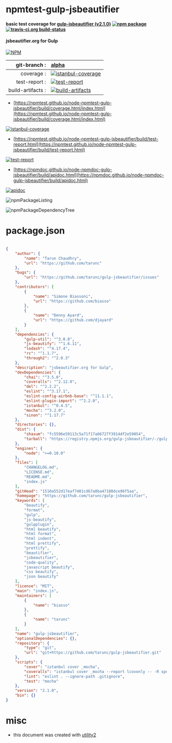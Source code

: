 # npmtest-gulp-jsbeautifier

#### basic test coverage for  [gulp-jsbeautifier (v2.1.0)](https://github.com/tarunc/gulp-jsbeautifier)  [![npm package](https://img.shields.io/npm/v/npmtest-gulp-jsbeautifier.svg?style=flat-square)](https://www.npmjs.org/package/npmtest-gulp-jsbeautifier) [![travis-ci.org build-status](https://api.travis-ci.org/npmtest/node-npmtest-gulp-jsbeautifier.svg)](https://travis-ci.org/npmtest/node-npmtest-gulp-jsbeautifier)

#### jsbeautifier.org for Gulp

[![NPM](https://nodei.co/npm/gulp-jsbeautifier.png?downloads=true&downloadRank=true&stars=true)](https://www.npmjs.com/package/gulp-jsbeautifier)

| git-branch : | [alpha](https://github.com/npmtest/node-npmtest-gulp-jsbeautifier/tree/alpha)|
|--:|:--|
| coverage : | [![istanbul-coverage](https://npmtest.github.io/node-npmtest-gulp-jsbeautifier/build/coverage.badge.svg)](https://npmtest.github.io/node-npmtest-gulp-jsbeautifier/build/coverage.html/index.html)|
| test-report : | [![test-report](https://npmtest.github.io/node-npmtest-gulp-jsbeautifier/build/test-report.badge.svg)](https://npmtest.github.io/node-npmtest-gulp-jsbeautifier/build/test-report.html)|
| build-artifacts : | [![build-artifacts](https://npmtest.github.io/node-npmtest-gulp-jsbeautifier/glyphicons_144_folder_open.png)](https://github.com/npmtest/node-npmtest-gulp-jsbeautifier/tree/gh-pages/build)|

- [https://npmtest.github.io/node-npmtest-gulp-jsbeautifier/build/coverage.html/index.html](https://npmtest.github.io/node-npmtest-gulp-jsbeautifier/build/coverage.html/index.html)

[![istanbul-coverage](https://npmtest.github.io/node-npmtest-gulp-jsbeautifier/build/screenCapture.buildCi.browser.%252Ftmp%252Fbuild%252Fcoverage.lib.html.png)](https://npmtest.github.io/node-npmtest-gulp-jsbeautifier/build/coverage.html/index.html)

- [https://npmtest.github.io/node-npmtest-gulp-jsbeautifier/build/test-report.html](https://npmtest.github.io/node-npmtest-gulp-jsbeautifier/build/test-report.html)

[![test-report](https://npmtest.github.io/node-npmtest-gulp-jsbeautifier/build/screenCapture.buildCi.browser.%252Ftmp%252Fbuild%252Ftest-report.html.png)](https://npmtest.github.io/node-npmtest-gulp-jsbeautifier/build/test-report.html)

- [https://npmdoc.github.io/node-npmdoc-gulp-jsbeautifier/build/apidoc.html](https://npmdoc.github.io/node-npmdoc-gulp-jsbeautifier/build/apidoc.html)

[![apidoc](https://npmdoc.github.io/node-npmdoc-gulp-jsbeautifier/build/screenCapture.buildCi.browser.%252Ftmp%252Fbuild%252Fapidoc.html.png)](https://npmdoc.github.io/node-npmdoc-gulp-jsbeautifier/build/apidoc.html)

![npmPackageListing](https://npmtest.github.io/node-npmtest-gulp-jsbeautifier/build/screenCapture.npmPackageListing.svg)

![npmPackageDependencyTree](https://npmtest.github.io/node-npmtest-gulp-jsbeautifier/build/screenCapture.npmPackageDependencyTree.svg)



# package.json

```json

{
    "author": {
        "name": "Tarun Chaudhry",
        "url": "https://github.com/tarunc"
    },
    "bugs": {
        "url": "https://github.com/tarunc/gulp-jsbeautifier/issues"
    },
    "contributors": [
        {
            "name": "Simone Biassoni",
            "url": "https://github.com/biasso"
        },
        {
            "name": "Denny Ayard",
            "url": "https://github.com/djayard"
        }
    ],
    "dependencies": {
        "gulp-util": "^3.0.8",
        "js-beautify": "^1.6.11",
        "lodash": "^4.17.4",
        "rc": "^1.1.7",
        "through2": "^2.0.3"
    },
    "description": "jsbeautifier.org for Gulp",
    "devDependencies": {
        "chai": "^3.5.0",
        "coveralls": "^2.12.0",
        "del": "^2.2.2",
        "eslint": "^3.17.1",
        "eslint-config-airbnb-base": "^11.1.1",
        "eslint-plugin-import": "^2.2.0",
        "istanbul": "^0.4.5",
        "mocha": "^3.2.0",
        "sinon": "^1.17.7"
    },
    "directories": {},
    "dist": {
        "shasum": "fc5596e59113c5a71f17a66727f3914df2e59054",
        "tarball": "https://registry.npmjs.org/gulp-jsbeautifier/-/gulp-jsbeautifier-2.1.0.tgz"
    },
    "engines": {
        "node": ">=0.10.0"
    },
    "files": [
        "CHANGELOG.md",
        "LICENSE.md",
        "README.md",
        "index.js"
    ],
    "gitHead": "1510a552d17eaf7481cd67a8ba47180dce96f5aa",
    "homepage": "https://github.com/tarunc/gulp-jsbeautifier",
    "keywords": [
        "beautify",
        "format",
        "gulp",
        "js-beautify",
        "gulpplugin",
        "html beautify",
        "html format",
        "html indent",
        "html prettify",
        "prettify",
        "beautifier",
        "jsbeautifier",
        "code-quality",
        "javascript beautify",
        "css beautify",
        "json beautify"
    ],
    "license": "MIT",
    "main": "index.js",
    "maintainers": [
        {
            "name": "biasso"
        },
        {
            "name": "tarunc"
        }
    ],
    "name": "gulp-jsbeautifier",
    "optionalDependencies": {},
    "repository": {
        "type": "git",
        "url": "git+https://github.com/tarunc/gulp-jsbeautifier.git"
    },
    "scripts": {
        "cover": "istanbul cover _mocha",
        "coveralls": "istanbul cover _mocha --report lcovonly -- -R spec && cat ./coverage/lcov.info | coveralls && rm -rf ./coverage",
        "lint": "eslint . --ignore-path .gitignore",
        "test": "mocha"
    },
    "version": "2.1.0",
    "bin": {}
}
```



# misc
- this document was created with [utility2](https://github.com/kaizhu256/node-utility2)

